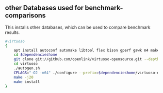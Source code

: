## other Databases used for benchmark-comparisons

This installs other databases, which can be used to compare benchmark results.

```bash
#virtuoso
{
    apt install autoconf automake libtool flex bison gperf gawk m4 make libssl-dev
    cd $dependencieshome
    git clone git://github.com/openlink/virtuoso-opensource.git --depth=1 virtuoso
    cd virtuoso
    ./autogen.sh
    CFLAGS="-O2 -m64" ./configure --prefix=$dependencieshome/virtuoso-dist
    make -j20
    make install
}
```

